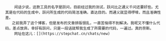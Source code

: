         闲话少说，这款工具的名字是跃问，目前经过我的测试，跃问比之通义千问还要好些。尤其是在代码的生成中，跃问所生成的代码简洁准确，直达目的。而通义就显得啰嗦，而且准确性差。
       之前我弄了这个博客，但是发布的文章排版很乱，一直苦恼得不到解决。我呢又不懂什么代码，差点放弃。幸好有跃问，只是一段话就帮我生成了所需要的代码，一遍过。真的奈斯。
        网址在这儿：[](https://stepchat.cn/chats/new)